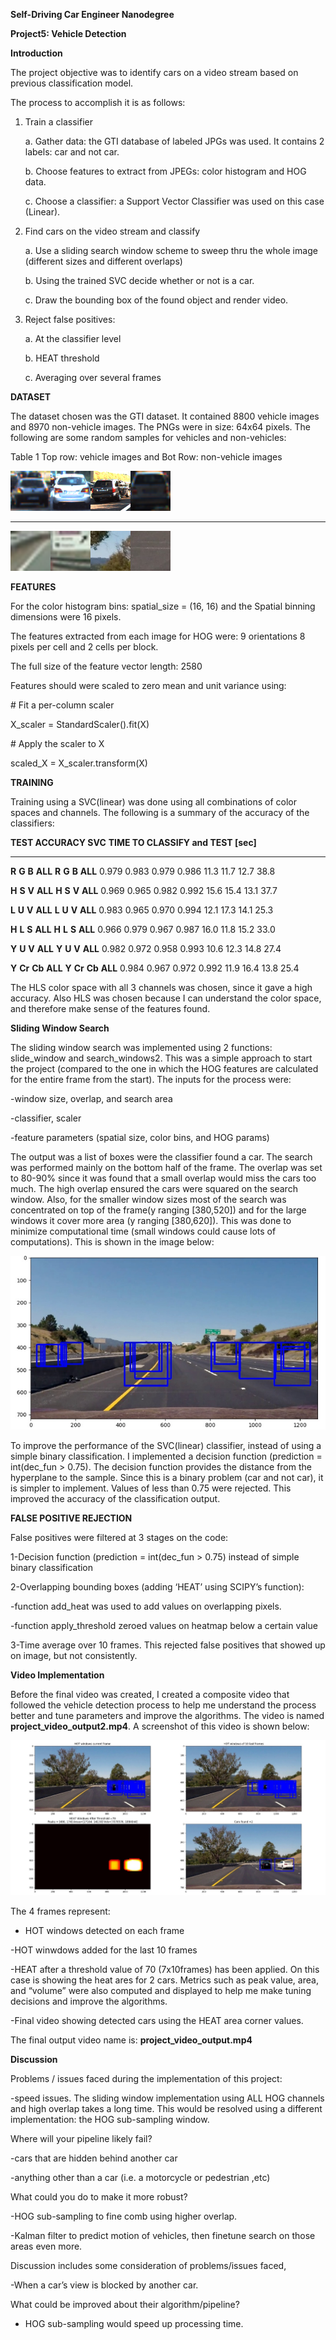 **Self-Driving Car Engineer Nanodegree**

**Project5: Vehicle Detection**

**Introduction**

The project objective was to identify cars on a video stream based on
previous classification model.

The process to accomplish it is as follows:

1.  Train a classifier

    a.  Gather data: the GTI database of labeled JPGs was used. It
        contains 2 labels: car and not car.

    b.  Choose features to extract from JPEGs: color histogram and HOG
        data.

    c.  Choose a classifier: a Support Vector Classifier was used on
        this case (Linear).

2.  Find cars on the video stream and classify

    a.  Use a sliding search window scheme to sweep thru the whole image
        (different sizes and different overlaps)

    b.  Using the trained SVC decide whether or not is a car.

    c.  Draw the bounding box of the found object and render video.

3.  Reject false positives:

    a.  At the classifier level

    b.  HEAT threshold

    c.  Averaging over several frames

**DATASET**

The dataset chosen was the GTI dataset. It contained 8800 vehicle images
and 8970 non-vehicle images. The PNGs were in size: 64x64 pixels. The
following are some random samples for vehicles and non-vehicles:

Table 1 Top row: vehicle images and Bot Row: non-vehicle images

  ![C:\\Users\\ab\\AppData\\Local\\Microsoft\\Windows\\INetCache\\Content.Word\\16.png](./media/image1.png)![C:\\Users\\ab\\AppData\\Local\\Microsoft\\Windows\\INetCache\\Content.Word\\31.png](./media/image2.png)![C:\\Users\\ab\\AppData\\Local\\Microsoft\\Windows\\INetCache\\Content.Word\\38.png](./media/image3.png)![C:\\Users\\ab\\AppData\\Local\\Microsoft\\Windows\\INetCache\\Content.Word\\45.png](./media/image4.png)
  ---------------------------------------------------------------------------------------------------------------------------------------------------------------------------- ----------------------------------------------------------------------------------------------------------------------------------------------------------------------------- ---------------------------------------------------------------------------------------------------------------------------------------------------------------------------- -----------------------------------------------------------------------------------------------------------------------------------------------------------------------------
  ![C:\\Users\\ab\\AppData\\Local\\Microsoft\\Windows\\INetCache\\Content.Word\\image23.png](./media/image5.png)![C:\\Users\\ab\\AppData\\Local\\Microsoft\\Windows\\INetCache\\Content.Word\\image116.png](./media/image6.png)![C:\\Users\\ab\\AppData\\Local\\Microsoft\\Windows\\INetCache\\Content.Word\\extra23.png](./media/image7.png)![C:\\Users\\ab\\AppData\\Local\\Microsoft\\Windows\\INetCache\\Content.Word\\extra151.png](./media/image8.png)

**FEATURES**

For the color histogram bins: spatial\_size = (16, 16) and the Spatial
binning dimensions were 16 pixels.

The features extracted from each image for HOG were: 9 orientations 8
pixels per cell and 2 cells per block.

The full size of the feature vector length: 2580

Features should were scaled to zero mean and unit variance using:

\# Fit a per-column scaler

X\_scaler = StandardScaler().fit(X)

\# Apply the scaler to X

scaled\_X = X\_scaler.transform(X)

**TRAINING**

Training using a SVC(linear) was done using all combinations of color
spaces and channels. The following is a summary of the accuracy of the
classifiers:

  **TEST ACCURACY SVC**            **TIME TO CLASSIFY and TEST \[sec\]**
  ----------------------- -------- --------------------------------------- --------- -- ------- -------- -------- ---------
  **R**                   **G**    **B**                                   **ALL**      **R**   **G**    **B**    **ALL**
  0.979                   0.983    0.979                                   0.986        11.3    11.7     12.7     38.8
                                                                                                                  
  **H**                   **S**    **V**                                   **ALL**      **H**   **S**    **V**    **ALL**
  0.969                   0.965    0.982                                   0.992        15.6    15.4     13.1     37.7
                                                                                                                  
  **L**                   **U**    **V**                                   **ALL**      **L**   **U**    **V**    **ALL**
  0.983                   0.965    0.970                                   0.994        12.1    17.3     14.1     25.3
                                                                                                                  
  **H**                   **L**    **S**                                   **ALL**      **H**   **L**    **S**    **ALL**
  0.966                   0.979    0.967                                   0.987        16.0    11.8     15.2     33.0
                                                                                                                  
  **Y**                   **U**    **V**                                   **ALL**      **Y**   **U**    **V**    **ALL**
  0.982                   0.972    0.958                                   0.993        10.6    12.3     14.8     27.4
                                                                                                                  
  **Y**                   **Cr**   **Cb**                                  **ALL**      **Y**   **Cr**   **Cb**   **ALL**
  0.984                   0.967    0.972                                   0.992        11.9    16.4     13.8     25.4

The HLS color space with all 3 channels was chosen, since it gave a high
accuracy. Also HLS was chosen because I can understand the color space,
and therefore make sense of the features found.

**Sliding Window Search**

The sliding window search was implemented using 2 functions:
slide\_window and search\_windows2. This was a simple approach to start
the project (compared to the one in which the HOG features are
calculated for the entire frame from the start). The inputs for the
process were:

-window size, overlap, and search area

-classifier, scaler

-feature parameters (spatial size, color bins, and HOG params)

The output was a list of boxes were the classifier found a car. The
search was performed mainly on the bottom half of the frame. The overlap
was set to 80-90% since it was found that a small overlap would miss the
cars too much. The high overlap ensured the cars were squared on the
search window. Also, for the smaller window sizes most of the search was
concentrated on top of the frame(y ranging \[380,520\]) and for the
large windows it cover more area (y ranging \[380,620\]). This was done
to minimize computational time (small windows could cause lots of
computations). This is shown in the image below:

![](./media/image9.png)

To improve the performance of the SVC(linear) classifier, instead of
using a simple binary classification. I implemented a decision function
(prediction = int(dec\_fun &gt; 0.75). The decision function provides
the distance from the hyperplane to the sample. Since this is a binary
problem (car and not car), it is simpler to implement. Values of less
than 0.75 were rejected. This improved the accuracy of the
classification output.

**FALSE POSITIVE REJECTION**

False positives were filtered at 3 stages on the code:

1-Decision function (prediction = int(dec\_fun &gt; 0.75) instead of
simple binary classification

2-Overlapping bounding boxes (adding ‘HEAT’ using SCIPY’s function):

-function add\_heat was used to add values on overlapping pixels.

-function apply\_threshold zeroed values on heatmap below a certain
value

3-Time average over 10 frames. This rejected false positives that showed
up on image, but not consistently.

**Video Implementation**

Before the final video was created, I created a composite video that
followed the vehicle detection process to help me understand the process
better and tune parameters and improve the algorithms. The video is
named **project\_video\_output2.mp4**. A screenshot of this video is
shown below:

![C:\\Users\\ab\\AppData\\Local\\Microsoft\\Windows\\INetCache\\Content.Word\\frame00961.jpg](./media/image10.jpeg)

The 4 frames represent:

- HOT windows detected on each frame

-HOT winwdows added for the last 10 frames

-HEAT after a threshold value of 70 (7x10frames) has been applied. On
this case is showing the heat ares for 2 cars. Metrics such as peak
value, area, and “volume” were also computed and displayed to help me
make tuning decisions and improve the algorithms.

-Final video showing detected cars using the HEAT area corner values.

The final output video name is: **project\_video\_output.mp4**

**Discussion**

Problems / issues faced during the implementation of this project:

-speed issues. The sliding window implementation using ALL HOG channels
and high overlap takes a long time. This would be resolved using a
different implementation: the HOG sub-sampling window.

Where will your pipeline likely fail?

-cars that are hidden behind another car

-anything other than a car (i.e. a motorcycle or pedestrian ,etc)

What could you do to make it more robust?

-HOG sub-sampling to fine comb using higher overlap.

-Kalman filter to predict motion of vehicles, then finetune search on
those areas even more.

Discussion includes some consideration of problems/issues faced,

-When a car’s view is blocked by another car.

What could be improved about their algorithm/pipeline?

- HOG sub-sampling would speed up processing time.
